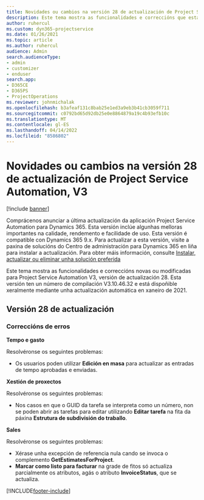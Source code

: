 ```yaml
---
title: Novidades ou cambios na versión 28 de actualización de Project Service Automation, V3
description: Este tema mostra as funcionalidades e correccións que están dispoñibles la versión 28 de actualización de Project Service Automation, V3.
author: ruhercul
ms.custom: dyn365-projectservice
ms.date: 01/26/2021
ms.topic: article
ms.author: ruhercul
audience: Admin
search.audienceType:
- admin
- customizer
- enduser
search.app:
- D365CE
- D365PS
- ProjectOperations
ms.reviewer: johnmichalak
ms.openlocfilehash: b3afeaf131c8bab25e1ed3a9eb3b41cb3059f711
ms.sourcegitcommit: c0792bd65d92db25e0e8864879a19c4b93efb10c
ms.translationtype: MT
ms.contentlocale: gl-ES
ms.lasthandoff: 04/14/2022
ms.locfileid: "8586802"
---
```

# <a name="whats-new-or-changed-in-project-service-automation-update-release-28-v3"></a>Novidades ou cambios na versión 28 de actualización de Project Service Automation, V3

[!include [banner](../includes/psa-now-project-operations.md)]

Comprácenos anunciar a última actualización da aplicación Project Service Automation para Dynamics 365. Esta versión inclúe algunhas melloras importantes na calidade, rendemento e facilidade de uso. Esta versión é compatible con Dynamics 365 9.x. Para actualizar a esta versión, visite a paxina de solucións do Centro de administración para Dynamics 365 en liña para instalar a actualización. Para obter máis información, consulte [Instalar, actualizar ou eliminar unha solución preferida](/power-platform/admin/install-remove-preferred-solution)

Este tema mostra as funcionalidades e correccións novas ou modificadas para Project Service Automation V3, versión de actualización 28. Esta versión ten un número de compilación V3.10.46.32 e está dispoñible xeralmente mediante unha actualización automática en xaneiro de 2021.

## <a name="update-release-28"></a>Versión 28 de actualización

### <a name="bug-fixes"></a>Correccións de erros

**Tempo e gasto**

Resolvéronse os seguintes problemas:

- Os usuarios poden utilizar **Edición en masa** para actualizar as entradas de tempo aprobadas e enviadas.

**Xestión de proxectos**

Resolvéronse os seguintes problemas:

- Nos casos en que o GUID da tarefa se interpreta como un número, non se poden abrir as tarefas para editar utilizando **Editar tarefa** na fita da páxina **Estrutura de subdivisión do traballo**.

**Sales**

Resolvéronse os seguintes problemas:

- Xérase unha excepción de referencia nula cando se invoca o complemento **GetEstimatesForProject**.
- **Marcar como listo para facturar** na grade de fitos só actualiza parcialmente os atributos, agás o atributo **InvoiceStatus**, que se actualiza.



[!INCLUDE[footer-include](../includes/footer-banner.md)]
